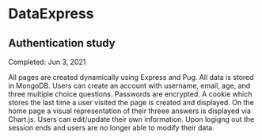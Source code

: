 # DataExpress
Authentication study
--
Completed: Jun 3, 2021

All  pages are created dynamically using Express and Pug. All data is stored in MongoDB. Users can create an account with username, email, age, and three multiple choice questions. Passwords are encrypted. A cookie which stores the last time a user visited the page is created and displayed. On the home page a visual representation of their threee answers is displayed via Chart.js. Users can edit/update their own information. Upon logigng out the session ends and users are no longer able to modify their data.
